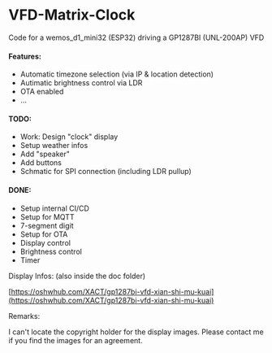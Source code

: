 # VFD-Matrix-Clock

Code for a wemos_d1_mini32 (ESP32) driving a GP1287BI (UNL-200AP) VFD

#### Features:

- Automatic timezone selection (via IP & location detection)
- Autimatic brightness control via LDR
- OTA enabled
- ...

#### TODO:

- Work: Design "clock" display
- Setup weather infos
- Add "speaker"
- Add buttons
- Schmatic for SPI connection (including LDR pullup)

#### DONE:

- Setup internal CI/CD
- Setup for MQTT
- 7-segment digit
- Setup for OTA
- Display control
- Brightness control
- Timer

Display Infos: (also inside the doc folder)

[https://oshwhub.com/XACT/gp1287bi-vfd-xian-shi-mu-kuai](https://oshwhub.com/XACT/gp1287bi-vfd-xian-shi-mu-kuai)

Remarks:

I can't locate the copyright holder for the display images. Please contact me if you find the images for an agreement.
